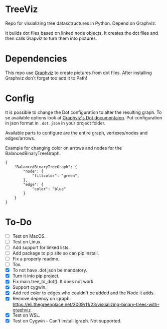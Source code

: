 # TreeViz
Repo for visualizing tree datasctructures in Python. Depend on Graphviz.

It builds dot files based on linked node objects. It creates the dot files and then calls Grapviz to turn them into pictures.



# Dependencies

This repo use [Graphviz](https://www.graphviz.org/) to create pictures from dot files. After installing Graphviz don't forget too add it to Path!



# Config

It is possible to change the Dot configuration to alter the resulting graph. To se available options look at [Graphviz's Dot documentaion](https://graphviz.org/doc/info/attrs.html). Put configuration in json format in `.dot.json` in your project folder.

Available parts to configure are the entire graph, vertexes/nodes and edges/arrows.

Example for changing color on arrows and nodes for the BalancedBinaryTreeGraph.

```
{
    "BalancedBinaryTreeGraph": {
        "node": {
            "fillcolor": "green",
        },
        "edge": {
            "color": "blue"
        }
    }
}
```



# To-Do
- [ ] Test on MacOS.
- [ ] Test on Linux.
- [ ] Add support for linked lists.
- [ ] Add package to pip site so can pip install.
- [ ] Fix a properly readme.
- [ ] Tox.
- [X] To not have .dot.json be mandatory.
- [X] Turn it into pip project.
- [X] Fix main.tree_to_dot(). It does not work.
- [X] Support cygwin.
- [X] Add red color to edges who couldn't be added and the Node it adds.
- [X] Remove depency on igraph. https://eli.thegreenplace.net/2009/11/23/visualizing-binary-trees-with-graphviz
- [X] Test on WSL.
- [X] Test on Cygwin - Can't install igraph. Not supported.
